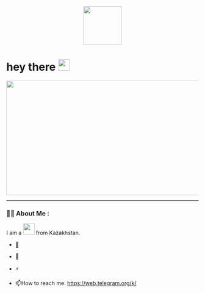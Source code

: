<div id="header" align="center">
  <img src="https://media.giphy.com/media/M9gbBd9nbDrOTu1Mqx/giphy.gif" width="100"/>
 
  </div> 
  <h1>
    hey there
    <img src="https://media.giphy.com/media/hvRJCLFzcasrR4ia7z/giphy.gif" width="30px"/>
  </h1>
</div>
<div align="center">
  <img src="https://media.giphy.com/media/dWesBcTLavkZuG35MI/giphy.gif" width="600" height="300"/>
</div>

---

### :man_technologist: About Me :
I am a <img src="https://media.giphy.com/media/WUlplcMpOCEmTGBtBW/giphy.gif" width="30"> from Kazakhstan.
- :telescope:

- :seedling: 

- :zap:

- :mailbox:How to reach me: https://web.telegram.org/k/
